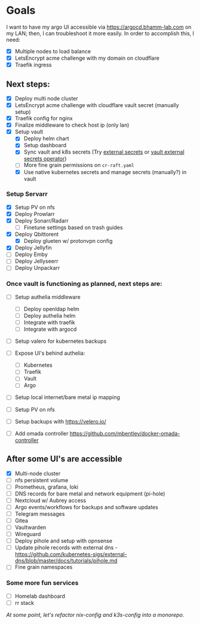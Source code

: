 # Goals
I want to have my argo UI accessible via https://argocd.bhamm-lab.com on my LAN; then, I can troubleshoot it more easily. In order to accomplish this, I need:
- [x] Multiple nodes to load balance
- [x] LetsEncrypt acme challenge with my domain on cloudflare
- [x] Traefik ingress

## Next steps:
- [x] Deploy multi node cluster
- [x] LetsEncrypt acme challenge with cloudflare vault secret (manually setup)
- [x] Traefik config for nginx
- [x] Finalize middleware to check host ip (only lan)
- [x] Setup vault
  - [x] Deploy helm chart
  - [x] Setup dashboard
  - [x] Sync vault and k8s secrets (Try [external secrets](https://github.com/external-secrets/external-secrets) or [vault external secrets operator](https://developer.hashicorp.com/vault/tutorials/kubernetes/vault-secrets-operator))
  - [ ] More fine grain permissions on `cr-raft.yaml`
  - [x] Use native kubernetes secrets and manage secrets (manually?) in vault

### Setup Servarr
- [x] Setup PV on nfs
- [x] Deploy Prowlarr
- [x] Deploy Sonarr/Radarr
  - [ ] Finetune settings based on trash guides
- [x] Deploy Qbittorent
  - [x] Deploy glueten w/ protonvpn config
- [x] Deploy Jellyfin
- [ ] Deploy Emby
- [ ] Deploy Jellyseerr
- [ ] Deploy Unpackarr

### Once vault is functioning as planned, next steps are:
- [ ] Setup authelia middleware
  - [ ] Deploy openldap helm
  - [ ] Deploy authelia helm
  - [ ] Integrate with traefik
  - [ ] Integrate with argocd
- [ ] Setup valero for kubernetes backups
- [ ] Expose UI's behind authelia:
  - [ ] Kubernetes
  - [ ] Traefik
  - [ ] Vault
  - [ ] Argo
- [ ] Setup local internet/bare metal ip mapping
- [ ] Setup PV on nfs
- [ ] Setup backups with https://velero.io/
- [ ] Add omada controller https://github.com/mbentley/docker-omada-controller


## After some UI's are accessible
- [x] Multi-node cluster
- [ ] nfs persistent volume
- [ ] Prometheus, grafana, loki
- [ ] DNS records for bare metal and network equipment (pi-hole)
- [ ] Nextcloud w/ Aubrey access
- [ ] Argo events/workflows for backups and software updates
- [ ] Telegram messages
- [ ] Gitea
- [ ] Vaultwarden
- [ ] Wireguard
- [ ] Deploy pihole and setup with opnsense
- [ ] Update pihole records with external dns - https://github.com/kubernetes-sigs/external-dns/blob/master/docs/tutorials/pihole.md
- [ ] Fine grain namespaces

### Some more fun services
- [ ] Homelab dashboard
- [ ] rr stack

*At some point, let's refactor nix-config and k3s-config into a monorepo.*
